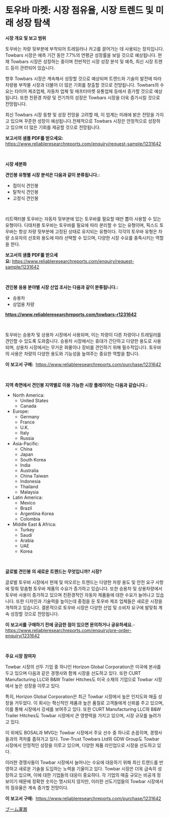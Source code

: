<p><h1>토우바 마켓: 시장 점유율, 시장 트렌드 및 미래 성장 탐색</h1></p><p><strong>시장 개요 및 보고 범위</strong></p>
<p><p>토우바는 차량 뒷부분에 부착되어 트레일러나 카고를 끌어가는 데 사용되는 장치입니다. Towbars 시장은 예측 기간 동안 7.7%의 연평균 성장률을 보일 것으로 예상됩니다. 현재 Towbars 시장은 성장하는 중이며 전반적인 시장 성장 분석 및 예측, 최신 시장 트렌드 등이 관련되어 있습니다.</p><p>향후 Towbars 시장은 계속해서 성장할 것으로 예상되며 트렌드와 기술의 발전에 따라 차량용 부착물 시장과 더불어 더 많은 기회를 창출할 것으로 전망됩니다. Towbars의 수요는 타이어 제조업체, 자동차 업체 및 애프터마켓 유통업체 등에서 증가할 것으로 예상됩니다. 또한 친환경 차량 및 전기차의 성장은 Towbars 시장을 더욱 증가시킬 것으로 전망됩니다.</p><p>최신 Towbars 시장 동향 및 성장 전망을 고려할 때, 이 업계는 미래에 밝은 전망을 가지고 있으며 꾸준한 성장이 예상됩니다.전체적으로 Towbars 시장은 안정적으로 성장하고 있으며 더 많은 기회를 제공할 것으로 전망됩니다.</p></p>
<p><strong>보고서의 샘플 PDF를 받으세요:</strong> <a href="https://www.reliableresearchreports.com/enquiry/request-sample/1231642">https://www.reliableresearchreports.com/enquiry/request-sample/1231642</a></p>
<p>&nbsp;</p>
<p><strong>시장 세분화</strong></p>
<p><strong>견인봉 유형별 시장 분석은 다음과 같이 분류됩니다.:</strong></p>
<p><ul><li>접이식 견인봉</li><li>탈착식 견인봉</li><li>고정식 견인봉</li></ul></p>
<p>&nbsp;</p>
<p><p>리트랙터블 토우바는 자동차 뒷부분에 있는 토우바를 필요할 때만 뽑아 사용할 수 있는 유형이다. 디태처블 토우바는 토우바를 필요에 따라 분리할 수 있는 유형이며, 픽스드 토우바는 항상 차량 뒷부분에 고정된 상태로 유지되는 유형이다. 각각의 토우바 유형은 차량 소유자의 선호와 용도에 따라 선택할 수 있으며, 다양한 시장 수요를 충족시키는 역할을 한다.</p></p>
<p><strong>보고서의 샘플 PDF를 받으세요:</strong>&nbsp;<a href="https://www.reliableresearchreports.com/enquiry/request-sample/1231642">https://www.reliableresearchreports.com/enquiry/request-sample/1231642</a></p>
<p>&nbsp;</p>
<p><strong> 견인봉 응용 분야별 시장 산업 조사는 다음과 같이 분류됩니다.:</strong></p>
<p><ul><li>승용차</li><li>상업용 차량</li></ul></p>
<p><strong><a href="https://www.reliableresearchreports.com/towbars-r1231642">https://www.reliableresearchreports.com/towbars-r1231642</a></strong></p>
<p>&nbsp;</p>
<p><p>토우바는 승용차 및 상용차 시장에서 사용되며, 이는 차량이 다른 차량이나 트레일러를 견인할 수 있도록 도와줍니다. 승용차 시장에서는 휴대가 간단하고 다양한 용도로 사용되며, 상용차 시장에서는 무거운 화물이나 장비를 견인하기 위해 필수적입니다. 토우바의 사용은 차량의 다양한 용도와 기능성을 높여주는 중요한 역할을 합니다.</p></p>
<p><strong>이 보고서 구매:</strong>&nbsp; <a href="https://www.reliableresearchreports.com/purchase/1231642">https://www.reliableresearchreports.com/purchase/1231642</a></p>
<p>&nbsp;</p>
<p><strong>지역 측면에서 견인봉 지역별로 이용 가능한 시장 플레이어는 다음과 같습니다.:</strong></p>
<p><ul>
    <li>
        North America:
        <ul>
            <li>United States</li>
            <li>Canada</li>
        </ul>
    </li>
    <li>
        Europe:
        <ul>
            <li>Germany</li>
            <li>France</li>
            <li>U.K.</li>
            <li>Italy</li>
            <li>Russia</li>
        </ul>
    </li>
    <li>
        Asia-Pacific:
        <ul>
            <li>China</li>
            <li>Japan</li>
            <li>South Korea</li>
            <li>India</li>
            <li>Australia</li>
            <li>China Taiwan</li>
            <li>Indonesia</li>
            <li>Thailand</li>
            <li>Malaysia</li>
        </ul>
    </li>
    <li>
        Latin America:
        <ul>
            <li>Mexico</li>
            <li>Brazil</li>
            <li>Argentina Korea</li>
            <li>Colombia</li>
        </ul>
    </li>
    <li>
        Middle East & Africa:
        <ul>
            <li>Turkey</li>
            <li>Saudi</li>
            <li>Arabia</li>
            <li>UAE</li>
            <li>Korea</li>
        </ul>
    </li>
    </ul></p>
<p>&nbsp;</p>
<p><strong>글로벌 견인봉 의 새로운 트렌드는 무엇입니까? 시장?</strong></p>
<p><p>글로벌 토우바 시장에서 현재 및 떠오르는 트렌드는 다양한 차량 용도 및 안전 요구 사항에 맞춰 맞춤형 토우바 제품의 수요가 증가하고 있습니다. 또한 승용차 및 상용차량에서 토우바 사용이 증가하고 있으며 친환경적인 자동차 제품들에 대한 수요가 늘어나고 있습니다. 또한 디자인과 기술력을 높이는데 중점을 둔 토우바 제조 업체들은 새로운 시장을 개척하고 있습니다. 결론적으로 토우바 시장은 다양한 산업 및 소비자 요구에 발맞춰 계속 성장할 것으로 전망됩니다.</p></p>
<p><strong>이 보고서를 구매하기 전에 궁금한 점이 있으면 문의하거나 공유하세요.</strong>- <a href="https://www.reliableresearchreports.com/enquiry/pre-order-enquiry/1231642">https://www.reliableresearchreports.com/enquiry/pre-order-enquiry/1231642</a></p>
<p>&nbsp;</p>
<p><strong>주요 시장 참여자</strong></p>
<p><p>Towbar 시장의 선두 기업 중 하나인 Horizon Global Corporation은 미국에 본사를 두고 있으며 다음과 같은 경쟁사와 함께 시장을 선도하고 있다. 또한 CURT Manufacturing LLC와 B&W Trailer Hitches도 미국 소재의 기업으로 Towbar 시장에서 높은 성장을 이루고 있다. </p><p>특히, Horizon Global Corporation은 최근 Towbar 시장에서 높은 인지도와 매출 성장을 거두었다. 이 회사는 혁신적인 제품과 높은 품질로 고객들에게 신뢰를 주고 있으며, 이를 통해 시장에서 강세를 보여주고 있다. 또한 CURT Manufacturing LLC와 B&W Trailer Hitches도 Towbar 시장에서 큰 영향력을 가지고 있으며, 시장 규모를 늘려가고 있다.</p><p>이 외에도 BOSAL과 MVG는 Towbar 시장에서 주요 선수 중 하나로 손꼽히며, 경쟁사들과의 격차를 좁혀가고 있다. Tow-Trust Towbars Ltd와 GDW Group도 Towbar 시장에서 안정적인 성장을 이루고 있으며, 다양한 제품 라인업으로 시장을 선도하고 있다.</p><p>이러한 경쟁사들이 Towbar 시장에서 늘어나는 수요에 대응하기 위해 최신 트렌드를 반영하고 새로운 기술을 도입하는 노력을 기울이고 있다. Towbar 시장은 더욱 급속히 성장하고 있으며, 이에 대한 기업들의 대응이 중요하다. 각 기업의 매출 규모는 비공개 정보이기 때문에 정확한 숫자는 명시되지 않지만, 이러한 선도기업들의 Towbar 시장에서의 점유율은 계속 증가할 전망이다.</p></p>
<p><strong>이 보고서 구매:</strong>&nbsp;&nbsp;<a href="https://www.reliableresearchreports.com/purchase/1231642">https://www.reliableresearchreports.com/purchase/1231642</a></p>
<p><p><a href="https://github.com/mreklxf44233/Market-Research-Report-List-1/blob/main/203779124256.md">ブーム灌漑</a></p></p>